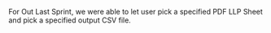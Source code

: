 For Out Last Sprint, we were able to let user pick a specified PDF LLP Sheet and pick a specified output CSV file.